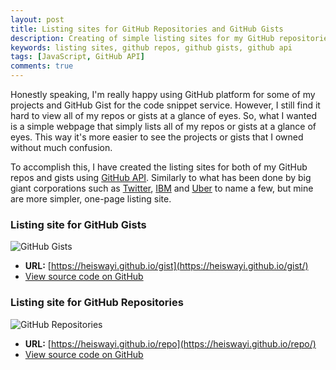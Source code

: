 ```yaml
---
layout: post
title: Listing sites for GitHub Repositories and GitHub Gists
description: Creating of simple listing sites for my GitHub repositories and GitHub gists with GitHub API.
keywords: listing sites, github repos, github gists, github api
tags: [JavaScript, GitHub API]
comments: true
---
```


Honestly speaking, I'm really happy using GitHub platform for some of my projects and GitHub Gist for the code snippet service. However, I still find it hard to view all of my repos or gists at a glance of eyes. So, what I wanted is a simple webpage that simply lists all of my repos or gists at a glance of eyes. This way it's more easier to see the projects or gists that I owned without much confusion.

To accomplish this, I have created the listing sites for both of my GitHub repos and gists using [GitHub API](https://developer.github.com/v3/). Similarly to what has been done by big giant corporations such as [Twitter](https://twitter.github.io/), [IBM](https://ibm.github.io/) and [Uber](https://uber.github.io/) to name a few, but mine are more simpler, one-page listing site.

### Listing site for GitHub Gists

![GitHub Gists](https://i.imgur.com/PhFnkj1.png)

- **URL:** [https://heiswayi.github.io/gist](https://heiswayi.github.io/gist/)
- [View source code on GitHub](https://github.com/heiswayi/gist)

### Listing site for GitHub Repositories

![GitHub Repositories](https://i.imgur.com/JYGyS2m.png)

- **URL:** [https://heiswayi.github.io/repo](https://heiswayi.github.io/repo/)
- [View source code on GitHub](https://github.com/heiswayi/repo)